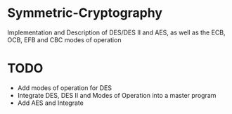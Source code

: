  # Symmetric-Cryptography
Implementation and Description of DES/DES II and AES, as well as the ECB, OCB, EFB and CBC modes of operation

# TODO
- Add modes of operation for DES
- Integrate DES, DES II and Modes of Operation into a master program
- Add AES and Integrate
